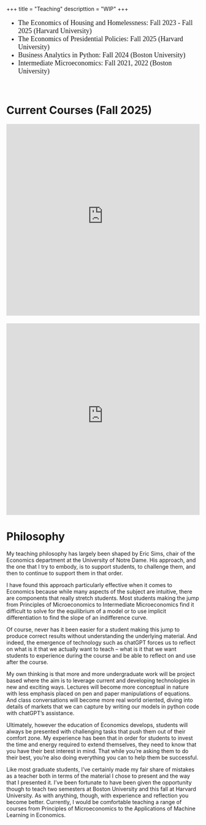 +++
title = "Teaching"
descripttion = "WIP"
+++





<div style="font-family: Palatino;font-size: 18px; text-align: left"> 

   <ul>
        <li>The Economics of Housing and Homelessness: Fall 2023 - Fall 2025 <span class="university">(Harvard University)</span></li>
        <li>The Economics of Presidential Policies: Fall 2025 <span class="university">(Harvard University)</span></li>
        <li>Business Analytics in Python: Fall 2024 <span class="university">(Boston University)</span></li>
        <li>Intermediate Microeconomics: Fall 2021, 2022 <span class="university">(Boston University)</span></li>
    </ul>

</div>

<br>


# **Current Courses (Fall 2025)**
<div style="margin-bottom: 20px;">
  <iframe src="https://daffodil-brand-804.notion.site/ebd/11752d8e3f6d80648911c8bdc23d11c6" 
          width="100%" 
          height="500" 
          frameborder="0" 
          allowfullscreen
          loading="lazy"
          sandbox="allow-scripts allow-same-origin allow-forms allow-popups"></iframe>
</div>
<div>
  <iframe src="https://daffodil-brand-804.notion.site/ebd/1b152d8e3f6d8081bfcbeb41dcb09895" 
          width="100%" 
          height="500" 
          frameborder="0" 
          allowfullscreen
          loading="lazy"
          sandbox="allow-scripts allow-same-origin allow-forms allow-popups"></iframe>
</div>




 

# **Philosophy**

My teaching philosophy has largely been shaped by Eric Sims, chair of the Economics department at the University of Notre Dame. His approach, and the one that I try to embody, is to support students, to challenge them, and then to continue to support them in that order. 

I have found this approach particularly effective when it comes to Economics because while many aspects of the subject are intuitive, there are components that really stretch students. Most students making the jump from Principles of Microeconomics to Intermediate Microeconomics find it difficult to solve for the equilibrium of a model or to use implicit differentiation to find the slope of an indifference curve. 

Of course, never has it been easier for a student making this jump to produce correct results without understanding the underlying material. And indeed, the emergence of technology such as chatGPT forces us to reflect on what is it that we actually want to teach – what is it that we want students to experience during the course and be able to reflect on and use after the course. 

My own thinking is that more and more undergraduate work will be project based where the aim is to leverage current and developing technologies in new and exciting ways. Lectures will become more conceptual in nature with less emphasis placed on pen and paper manipulations of equations. And class conversations will become more real world oriented, diving into details of markets that we can capture by writing our models in python code with chatGPT’s assistance. 

Ultimately, however the education of Economics develops, students will always be presented with challenging tasks that push them out of their comfort zone. My experience has been that in order for students to invest the time and energy required to extend themselves, they need to know that you have their best interest in mind. That while you’re asking them to do their best, you’re also doing everything you can to help them be successful. 

Like most graduate students, I’ve certainly made my fair share of mistakes as a teacher both in terms of the material I chose to present and the way that I presented it. I’ve been fortunate to have been given the opportunity though to teach two semesters at Boston University and this fall at Harvard University. As with anything, though, with experience and reflection you become better. Currently, I would be comfortable teaching a range of courses from Principles of Microeconomics to the Applications of Machine Learning in Economics.